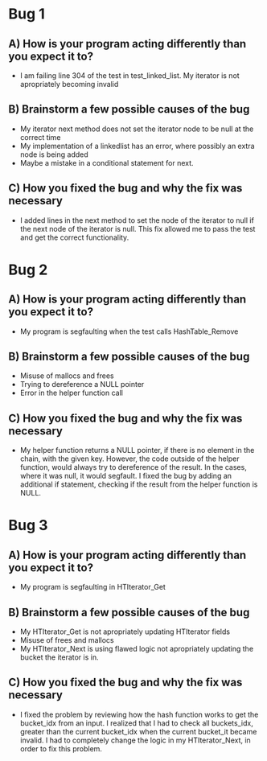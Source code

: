 # Bug 1

## A) How is your program acting differently than you expect it to?
- I am failing line 304 of the test in test_linked_list.
My iterator is not apropriately becoming invalid

## B) Brainstorm a few possible causes of the bug
- My iterator next method does not
 set the iterator node to be null at the correct time
- My implementation of a linkedlist has an error, where 
  possibly an extra node is being added
- Maybe a mistake in a conditional statement for next.

## C) How you fixed the bug and why the fix was necessary
-  I added lines  in the next method to set the node of the
  iterator  to null if the next node of the iterator is null.
  This fix allowed me to pass the test and get the
  correct functionality.



# Bug 2

## A) How is your program acting differently than you expect it to?
-  My program is segfaulting when the test calls HashTable_Remove

## B) Brainstorm a few possible causes of the bug
- Misuse of mallocs and frees 
- Trying to dereference a NULL pointer
- Error in the helper function call

## C) How you fixed the bug and why the fix was necessary
-  My helper function returns a NULL pointer, if there is
   no element in the chain, with the given key.
   However, the code outside of the helper function, 
   would always try to dereference of the result.
   In the cases, where it was null, it would segfault.
   I fixed the bug by adding an additional if statement,
   checking if the result from the helper function is NULL.

# Bug 3

## A) How is your program acting differently than you expect it to?
- My program is segfaulting in HTIterator_Get

## B) Brainstorm a few possible causes of the bug
- My HTIterator_Get is not apropriately updating HTIterator fields
- Misuse of frees and mallocs
- My HTIterator_Next is using flawed logic not apropriately updating
  the bucket the iterator is in.

## C) How you fixed the bug and why the fix was necessary
- I fixed the problem by reviewing how the hash function
  works to get the bucket_idx from an input.
  I realized that I had to check all buckets_idx,
  greater than the current bucket_idx when the current
  bucket_it became invalid. I had to completely
  change the logic in my HTIterator_Next,
  in order to fix this problem.
